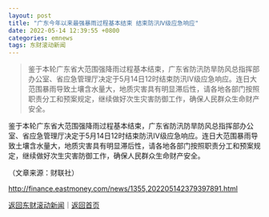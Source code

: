 ```yaml
---
layout: post
title: "广东今年以来最强暴雨过程基本结束 结束防汛Ⅳ级应急响应"
date: 2022-05-14 12:39:55 +0800
categories: emnews
tags: 东财滚动新闻
---
```

> 鉴于本轮广东省大范围强降雨过程基本结束，广东省防汛防旱防风总指挥部办公室、省应急管理厅决定于5月14日12时结束防汛Ⅳ级应急响应。连日大范围暴雨导致土壤含水量大，地质灾害具有明显滞后性，请各地各部门按照职责分工和预案规定，继续做好次生灾害防御工作，确保人民群众生命财产安全。

<p>鉴于本轮广东省大范围强降雨过程基本结束，广东省防汛防旱防风总指挥部办公室、省应急管理厅决定于5月14日12时结束防汛Ⅳ级应急响应。连日大范围暴雨导致土壤含水量大，地质灾害具有明显滞后性，请各地各部门按照职责分工和预案规定，继续做好次生灾害防御工作，确保人民群众生命财产安全。</p><p class="em_media">（文章来源：财联社）</p>

<http://finance.eastmoney.com/news/1355,202205142379397891.html>

[返回东财滚动新闻](//finews.withounder.com/emnews/)｜[返回首页](//finews.withounder.com/)
